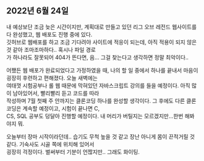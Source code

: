 ## **2022년 6월 24일**

내 예상보단 조금 늦은 시간이지만, 계획대로 만들고 있던 리그 오브 레전드 웹사이트를 다 완성했고, 웹 배포도 진행 중에 있다.  
깃허브로 웹배포를 하고 조금 기다려야 사이트에 적응이 되는데, 아직 적용이 되지 않은 것 같아 조마조마하다.. 혹시나 파일 경로  
가 하나라도 잘못되어 404가 뜬다면, 음... 그걸 찾는다고 생각하면 정말 최악이다..  

어쨌든 웹 배포가 완료되었다고 가정하였을 때, 나의 할 일 중에서 하나를 끝내서 마음이 굉장히 후련하고 편해졌다. 오늘 새벽에는  
여태껏 시험공부나 롤 웹 때문에 막혀있던 자바스크립트 강의를 들을 예정이다. 아직 많이 남아있어서, 빨리빨리 듣고 코드를 따라  
작성하며 7월 첫째 주 안까지는 클론코딩 하나를 완성할 생각이다. 그 후에도 다른 클론코딩은 계속할 예정이고, 시험이 끝나면 C,  
CS, SQL 공부도 덩달아 진행할 예정이다. 내 머리가 버틸지는 모르겠지만...한번 해봐야지 뭐.  

오늘부터 장마 시작이라던데.. 습기도 무척 높을 것 같고 장난 아니게 몸이 끈적거릴 것 같다. 기숙사도 시골 쪽에 위치해 있어서  
굉장히 걱정이다. 벌써부터 기분이 언짢지만.. 그래도 화이팅. 